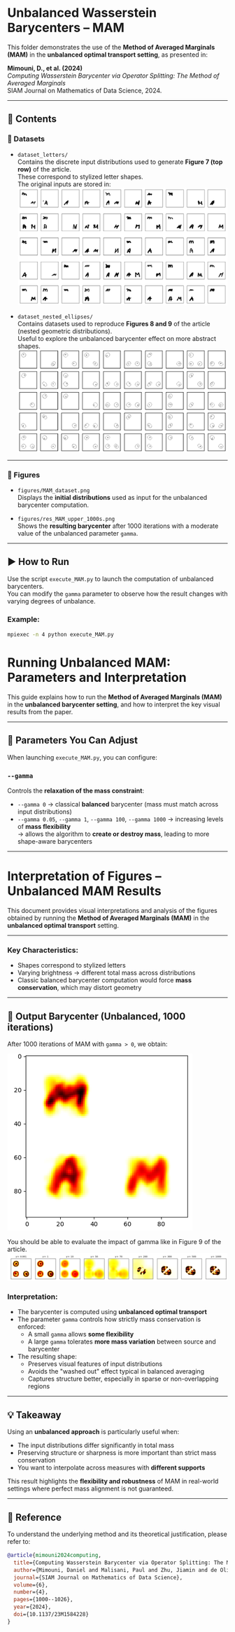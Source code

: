 # Unbalanced Wasserstein Barycenters – MAM

This folder demonstrates the use of the **Method of Averaged Marginals (MAM)** in the **unbalanced optimal transport setting**, as presented in:

**Mimouni, D., et al. (2024)**  
*Computing Wasserstein Barycenter via Operator Splitting: The Method of Averaged Marginals*  
SIAM Journal on Mathematics of Data Science, 2024.

---

## 📁 Contents

### 🔹 Datasets

- `dataset_letters/`  
  Contains the discrete input distributions used to generate **Figure 7 (top row)** of the article.  
  These correspond to stylized letter shapes.  
  The original inputs are stored in:
  ![Unbalanced dataset of letters](figures/mAM_dataset.PNG)


- `dataset_nested_ellipses/`  
  Contains datasets used to reproduce **Figures 8 and 9** of the article (nested geometric distributions).  
  Useful to explore the unbalanced barycenter effect on more abstract shapes.
  ![Unbalanced dataset of nested ellipses](figures/dataset_nested_ellipses.PNG)

---

### 🔹 Figures

- `figures/MAM_dataset.png`  
  Displays the **initial distributions** used as input for the unbalanced barycenter computation.

- `figures/res_MAM_upper_1000s.png`  
  Shows the **resulting barycenter** after 1000 iterations with a moderate value of the unbalanced parameter `gamma`.

---

## ▶️ How to Run

Use the script `execute_MAM.py` to launch the computation of unbalanced barycenters.  
You can modify the `gamma` parameter to observe how the result changes with varying degrees of unbalance.

### Example:
```bash
mpiexec -n 4 python execute_MAM.py
```
# Running Unbalanced MAM: Parameters and Interpretation

This guide explains how to run the **Method of Averaged Marginals (MAM)** in the **unbalanced barycenter setting**, and how to interpret the key visual results from the paper.

---

## 🔧 Parameters You Can Adjust

When launching `execute_MAM.py`, you can configure:

### `--gamma`  
Controls the **relaxation of the mass constraint**:
- `--gamma 0` → classical **balanced** barycenter (mass must match across input distributions)
- `--gamma 0.05`, `--gamma 1`, `--gamma 100`, `--gamma 1000` → increasing levels of **mass flexibility**  
  → allows the algorithm to **create or destroy mass**, leading to more shape-aware barycenters


---
# Interpretation of Figures – Unbalanced MAM Results

This document provides visual interpretations and analysis of the figures obtained by running the **Method of Averaged Marginals (MAM)** in the **unbalanced optimal transport** setting.

---

### Key Characteristics:
- Shapes correspond to stylized letters
- Varying brightness → different total mass across distributions
- Classic balanced barycenter computation would force **mass conservation**, which may distort geometry

---

## 🔹 Output Barycenter (Unbalanced, 1000 iterations)

After 1000 iterations of MAM with `gamma > 0`, we obtain:

![Result: unbalanced MAM](figures/res_MAM_upper_1000s.PNG)

You should be able to evaluate the impact of gamma like in Figure 9 of the article.
![Result: Influence of Gamma unbalanced MAM](figures/impact_of_gamma.PNG)

### Interpretation:
- The barycenter is computed using **unbalanced optimal transport**
- The parameter `gamma` controls how strictly mass conservation is enforced:
  - A small `gamma` allows **some flexibility**
  - A large `gamma` tolerates **more mass variation** between source and barycenter
- The resulting shape:
  - Preserves visual features of input distributions
  - Avoids the "washed out" effect typical in balanced averaging
  - Captures structure better, especially in sparse or non-overlapping regions

---

## 💡 Takeaway

Using an **unbalanced approach** is particularly useful when:
- The input distributions differ significantly in total mass
- Preserving structure or sharpness is more important than strict mass conservation
- You want to interpolate across measures with **different supports**

This result highlights the **flexibility and robustness** of MAM in real-world settings where perfect mass alignment is not guaranteed.

---

## 📘 Reference

To understand the underlying method and its theoretical justification, please refer to:

```bibtex
@article{mimouni2024computing,
  title={Computing Wasserstein Barycenter via Operator Splitting: The Method of Averaged Marginals},
  author={Mimouni, Daniel and Malisani, Paul and Zhu, Jiamin and de Oliveira, Welington},
  journal={SIAM Journal on Mathematics of Data Science},
  volume={6},
  number={4},
  pages={1000--1026},
  year={2024},
  doi={10.1137/23M1584228}
}
